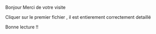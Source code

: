 Bonjour 
Merci de votre visite 

Cliquer sur le premier fichier , il est entierement correctement detaillé

Bonne lecture !!
